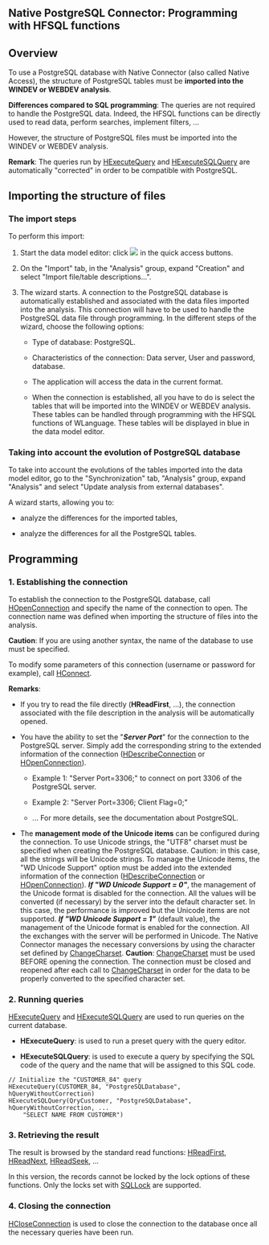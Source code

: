 


## Native PostgreSQL Connector: Programming with HFSQL functions
			



<a name="NOTE1"></a>
<a name="NOTE1_1"></a>


## Overview
<a name="overview_ELTTEXTE000241"></a>
To use a PostgreSQL database with Native Connector (also called Native Access), the structure of PostgreSQL tables must be **imported into the WINDEV or WEBDEV analysis**. 

**Differences compared to SQL programming**:
The queries are not required to handle the PostgreSQL data. Indeed, the HFSQL functions can be directly used to read data, perform searches, implement filters, ...

However, the structure of PostgreSQL files must be imported into the WINDEV or WEBDEV analysis.

**Remark**: The queries run by [HExecuteQuery](../WDLang4/3044080.md) and [HExecuteSQLQuery](../WDLang4/3044084.md) are automatically "corrected" in order to be compatible with PostgreSQL.



<a name="NOTE2"></a>
<a name="NOTE2_1"></a>


## Importing the structure of files
<a name="importing_the_structure_files_ELTTEXTE000271"></a>


### The import steps
<a name="the_import_steps_ELTPARAGRAPHE000034"></a>

To perform this import: 

1. Start the data model editor: click ![](https://doc.pcsoft.fr/en-US/images/image.awp?langid=3&name=Ico_Analyse.gif)
 in the quick access buttons.

2. On the "Import" tab, in the "Analysis" group, expand "Creation" and select "Import file/table descriptions...".

3. The wizard starts. A connection to the PostgreSQL database is automatically established and associated with the data files imported into the analysis. This connection will have to be used to handle the PostgreSQL data file through programming.
	In the different steps of the wizard, choose the following options:

	- Type of database: PostgreSQL. 

	- Characteristics of the connection: Data server, User and password, database.  

	- The application will access the data in the current format.

	- When the connection is established, all you have to do is select the tables that will be imported into the WINDEV or WEBDEV analysis. These tables can be handled through programming with the HFSQL functions of WLanguage. These tables will be displayed in blue in the data model editor.






<a name="NOTE2_2"></a>


### Taking into account the evolution of PostgreSQL database
<a name="taking_into_account_the_evolution_postgresql_database_ELTPARAGRAPHE000066"></a>

To take into account the evolutions of the tables imported into the data model editor, go to the "Synchronization" tab, "Analysis" group, expand "Analysis" and select "Update analysis from external databases".

A wizard starts, allowing you to:

- analyze the differences for the imported tables, 

- analyze the differences for all the PostgreSQL tables.




<a name="NOTE3"></a>
<a name="NOTE3_1"></a>


## Programming
<a name="programming_ELTTEXTE000301"></a>


### 1. Establishing the connection
<a name="1_establishing_the_connection_ELTPARAGRAPHE000092"></a>

To establish the connection to the PostgreSQL database, call [HOpenConnection](../WDLang4/3044107.md) and specify the name of the connection to open. The connection name was defined when importing the structure of files into the analysis.

**Caution**: If you are using another syntax, the name of the database to use must be specified.

To modify some parameters of this connection (username or password for example), call [HConnect](../WDLang4/3044263.md).

**Remarks**:

- If you try to read the file directly (**HReadFirst**, ...), the connection associated with the file description in the analysis will be automatically opened.

- You have the ability to set the "***Server Port***" for the connection to the PostgreSQL server. Simply add the corresponding string to the extended information of the connection ([HDescribeConnection](../WDLang4/3044205.md) or [HOpenConnection](../WDLang4/3044107.md)).

	- Example 1: "Server Port=3306;" to connect on port 3306 of the PostgreSQL server.

	- Example 2: "Server Port=3306; Client Flag=0;"

	- ...
			For more details, see the documentation about PostgreSQL.




- The **management mode of the Unicode items** can be configured during the connection. 
	To use Unicode strings, the "UTF8" charset must be specified when creating the PostgreSQL database. Caution: in this case, all the strings will be Unicode strings.
	To manage the Unicode items, the "WD Unicode Support" option must be added into the extended information of the connection ([HDescribeConnection](../WDLang4/3044205.md) or [HOpenConnection](../WDLang4/3044107.md)).
	***If "WD Unicode Support = 0"***, the management of the Unicode format is disabled for the connection. All the values will be converted (if necessary) by the server into the default character set. In this case, the performance is improved but the Unicode items are not supported. 
	***If "WD Unicode Support = 1"*** (default value), the management of the Unicode format is enabled for the connection. All the exchanges with the server will be performed in Unicode. The Native Connector manages the necessary conversions by using the character set defined by [ChangeCharset](../WDLang1/3054001.md).
	**Caution**: [ChangeCharset](../WDLang1/3054001.md) must be used BEFORE opening the connection. The connection must be closed and reopened after each call to [ChangeCharset](../WDLang1/3054001.md) in order for the data to be properly converted to the specified character set.



<a name="NOTE3_2"></a>


### 2. Running queries
<a name="2_running_queries_ELTPARAGRAPHE000152"></a>

[HExecuteQuery](../WDLang4/3044080.md) and [HExecuteSQLQuery](../WDLang4/3044084.md) are used to run queries on the current database.

- **HExecuteQuery**: is used to run a preset query with the query editor.

- **HExecuteSQLQuery**: is used to execute a query by specifying the SQL code of the query and the name that will be assigned to this SQL code.



```wl
// Initialize the "CUSTOMER_84" query
HExecuteQuery(CUSTOMER_84, "PostgreSQLDatabase", hQueryWithoutCorrection)
HExecuteSQLQuery(QryCustomer, "PostgreSQLDatabase", hQueryWithoutCorrection, ...
	"SELECT NAME FROM CUSTOMER")
```

<a name="NOTE3_3"></a>


### 3. Retrieving the result
<a name="3_retrieving_the_result_ELTPARAGRAPHE000169"></a>

The result is browsed by the standard read functions: [HReadFirst](../WDLang4/3044051.md), [HReadNext](../WDLang4/3044037.md), [HReadSeek](../WDLang4/3044050.md), ...

In this version, the records cannot be locked by the lock options of these functions. Only the locks set with [SQLLock](../WDLang4/3072003.md) are supported.
<a name="NOTE3_4"></a>


### 4. Closing the connection
<a name="4_closing_the_connection_ELTPARAGRAPHE000190"></a>

[HCloseConnection](../WDLang4/3044095.md) is used to close the connection to the database once all the necessary queries have been run.


